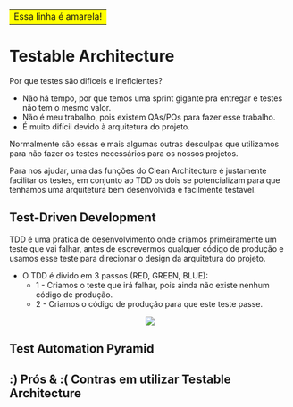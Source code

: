 <table>
	<tr bgcolor="#FFFF00">
		<td bgcolor="#FFFF00">Essa linha é amarela!</td>
	</tr>
</table>

# Testable Architecture

Por que testes são dificeis e ineficientes?

  - Não há tempo, por que temos uma sprint gigante pra entregar e testes não tem o mesmo valor.
  - Não é meu trabalho, pois existem QAs/POs para fazer esse trabalho.
  - É muito difícil devido à arquitetura do projeto.

Normalmente são essas e mais algumas outras desculpas que utilizamos para não fazer os testes necessários para os nossos projetos.

Para nos ajudar, uma das funções do Clean Architecture é justamente facilitar os testes, em conjunto ao TDD os dois se potencializam para que tenhamos uma arquitetura bem desenvolvida e facilmente testavel.

## Test-Driven Development

TDD é uma pratica de desenvolvimento onde criamos primeiramente um teste que vai falhar, antes de escrevermos qualquer código de produção e usamos esse teste para direcionar o design da arquitetura do projeto.

  - O TDD é divido em 3 passos (RED, GREEN, BLUE):
    - 1 - Criamos o teste que irá falhar, pois ainda não existe nenhum código de produção.
    - 2 - Criamos o código de produção para que este teste passe.

<p align="center">
  <img src="https://github.com/matsennin/domain-driven-design/blob/master/images/Test_Driven_Development.png" />
</p>

## Test Automation Pyramid

## :) Prós & :( Contras em utilizar Testable Architecture

